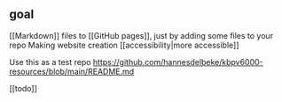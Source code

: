 ## goal
[[Markdown]] files to [[GitHub pages]], just by adding some files to your repo
Making website creation  [[accessibility|more accessible]]

Use this as a test repo https://github.com/hannesdelbeke/kbpv6000-resources/blob/main/README.md

[[todo]]
